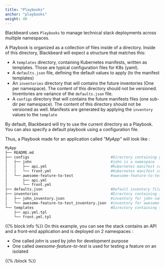 ```yaml
---
title: "Playbooks"
anchor: "playbooks"
weight: 40
---
```


Blackbeard uses `Playbooks` to manage technical stack deployments across multiple namespaces.

A Playbook is organized as a collection of files inside of a directory. Inside of this directory, Blackbeard will expect a structure that matches this:

* A `templates` directory, containing Kubernetes manifests, written as templates. Those are typical configuration files for K8s (yaml).
* A `defaults.json` file, defining the default values to apply (to the manifest templates)
* An `inventories` directory that will contains the future inventories (One per namespace). The content of this directory should not be versioned. Inventories are variance of the `defaults.json` file.
* A `configs` directory that will contains the future manifests files (one sub-dir per namespace). The content of this directory should not be versioned as well. Manifests are generated by applying the `inventory` values to the `template`

By default, Blackbeard will try to use the current directory as a Playbook. You can also specify a default playbook using a configuration file.

Thus, a Playbook made for an application called *"MyApp"* will look like :

```sh
MyApp
├── README.md
├── configs                                     #Directory containing generated manifest for each inventory
│   ├── john                                    #john is a namespace
│   │   ├── api.yml                             #Kubernetes manifest containing deployments and services for the api app.
│   │   └── front.yml                           #Kubernetes manifest containing deployments and services for the front-end app.
│   └── awesome-feature-to-test                 #awesome-feature-to-test is a namespace
│       ├── api.yml
│       └── front.yml
├── defaults.json                               #Default inventory file
├── inventories                                 #Directory containing inventories for each namespace
│   ├── john_inventory.json                     #inventory for john namespace
│   └── awesome-feature-to-test_inventory.json  #inventory for awesome-feature-to-test namespace
└── templates                                   #Directory containing the Kubernetes manifest templates
    ├── api.yml.tpl
    └── front.yml.tpl
```

{{% block info %}}
On this example, you can see the stack contains an API and a front-end application and is deployed on 2 namespaces :

* One called *john* is used by john for development purpose
* One called *awesome-feature-to-test* is used for testing a feature on an isolated

{{% /block %}}